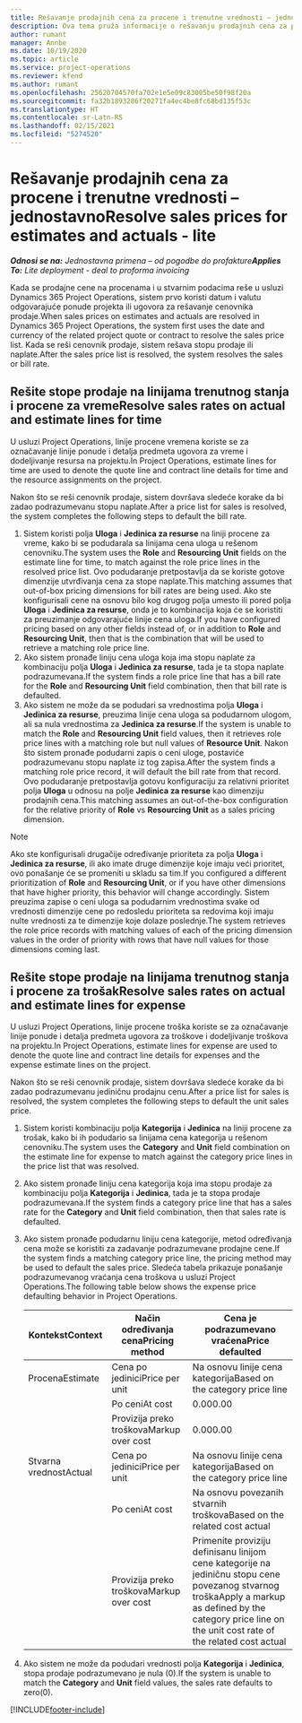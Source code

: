 ```yaml
---
title: Rešavanje prodajnih cena za procene i trenutne vrednosti – jednostavno
description: Ova tema pruža informacije o rešavanju prodajnih cena za procene i trenutno stanje.
author: rumant
manager: Annbe
ms.date: 10/19/2020
ms.topic: article
ms.service: project-operations
ms.reviewer: kfend
ms.author: rumant
ms.openlocfilehash: 25620704570fa702e1e5e09c83005be50f98f20a
ms.sourcegitcommit: fa32b1893286f20271fa4ec4be8fc68bd135f53c
ms.translationtype: HT
ms.contentlocale: sr-Latn-RS
ms.lasthandoff: 02/15/2021
ms.locfileid: "5274520"
---
```

# <a name="resolve-sales-prices-for-estimates-and-actuals---lite"></a><span data-ttu-id="da668-103">Rešavanje prodajnih cena za procene i trenutne vrednosti – jednostavno</span><span class="sxs-lookup"><span data-stu-id="da668-103">Resolve sales prices for estimates and actuals - lite</span></span>

<span data-ttu-id="da668-104">_**Odnosi se na:** Jednostavna primena – od pogodbe do profakture_</span><span class="sxs-lookup"><span data-stu-id="da668-104">_**Applies To:** Lite deployment - deal to proforma invoicing_</span></span>

<span data-ttu-id="da668-105">Kada se prodajne cene na procenama i u stvarnim podacima reše u usluzi Dynamics 365 Project Operations, sistem prvo koristi datum i valutu odgovarajuće ponude projekta ili ugovora za rešavanje cenovnika prodaje.</span><span class="sxs-lookup"><span data-stu-id="da668-105">When sales prices on estimates and actuals are resolved in Dynamics 365 Project Operations, the system first uses the date and currency of the related project quote or contract to resolve the sales price list.</span></span> <span data-ttu-id="da668-106">Kada se reši cenovnik prodaje, sistem rešava stopu prodaje ili naplate.</span><span class="sxs-lookup"><span data-stu-id="da668-106">After the sales price list is resolved, the system resolves the sales or bill rate.</span></span>

## <a name="resolve-sales-rates-on-actual-and-estimate-lines-for-time"></a><span data-ttu-id="da668-107">Rešite stope prodaje na linijama trenutnog stanja i procene za vreme</span><span class="sxs-lookup"><span data-stu-id="da668-107">Resolve sales rates on actual and estimate lines for time</span></span>

<span data-ttu-id="da668-108">U usluzi Project Operations, linije procene vremena koriste se za označavanje linije ponude i detalja predmeta ugovora za vreme i dodeljivanje resursa na projektu.</span><span class="sxs-lookup"><span data-stu-id="da668-108">In Project Operations, estimate lines for time are used to denote the quote line and contract line details for time and the resource assignments on the project.</span></span>

<span data-ttu-id="da668-109">Nakon što se reši cenovnik prodaje, sistem dovršava sledeće korake da bi zadao podrazumevanu stopu naplate.</span><span class="sxs-lookup"><span data-stu-id="da668-109">After a price list for sales is resolved, the system completes the following steps to default the bill rate.</span></span>

1. <span data-ttu-id="da668-110">Sistem koristi polja **Uloga** i **Jedinica za resurse** na liniji procene za vreme, kako bi se podudarala sa linijama cena uloga u rešenom cenovniku.</span><span class="sxs-lookup"><span data-stu-id="da668-110">The system uses the **Role** and **Resourcing Unit** fields on the estimate line for time, to match against the role price lines in the resolved price list.</span></span> <span data-ttu-id="da668-111">Ovo podudaranje pretpostavlja da se koriste gotove dimenzije utvrđivanja cena za stope naplate.</span><span class="sxs-lookup"><span data-stu-id="da668-111">This matching assumes that out-of-box pricing dimensions for bill rates are being used.</span></span> <span data-ttu-id="da668-112">Ako ste konfigurisali cene na osnovu bilo kog drugog polja umesto ili pored polja **Uloga** i **Jedinica za resurse**, onda je to kombinacija koja će se koristiti za preuzimanje odgovarajuće linije cena uloga.</span><span class="sxs-lookup"><span data-stu-id="da668-112">If you have configured pricing based on any other fields instead of, or in addition to **Role** and **Resourcing Unit**, then that is the combination that will be used to retrieve a matching role price line.</span></span>
2. <span data-ttu-id="da668-113">Ako sistem pronađe liniju cena uloga koja ima stopu naplate za kombinaciju polja **Uloga** i **Jedinica za resurse**, tada je ta stopa naplate podrazumevana.</span><span class="sxs-lookup"><span data-stu-id="da668-113">If the system finds a role price line that has a bill rate for the **Role** and **Resourcing Unit** field combination, then that bill rate is defaulted.</span></span>
3. <span data-ttu-id="da668-114">Ako sistem ne može da se podudari sa vrednostima polja **Uloga** i **Jedinica za resurse**, preuzima linije cena uloga sa podudarnom ulogom, ali sa nula vrednostima za **Jedinica za resurse**.</span><span class="sxs-lookup"><span data-stu-id="da668-114">If the system is unable to match the **Role** and **Resourcing Unit** field values, then it retrieves role price lines with a matching role but null values of **Resource Unit**.</span></span> <span data-ttu-id="da668-115">Nakon što sistem pronađe podudarni zapis o ceni uloge, postaviće podrazumevanu stopu naplate iz tog zapisa.</span><span class="sxs-lookup"><span data-stu-id="da668-115">After the system finds a matching role price record, it will default the bill rate from that record.</span></span> <span data-ttu-id="da668-116">Ovo podudaranje pretpostavlja gotovu konfiguraciju za relativni prioritet polja **Uloga** u odnosu na polje **Jedinica za resurse** kao dimenziju prodajnih cena.</span><span class="sxs-lookup"><span data-stu-id="da668-116">This matching assumes an out-of-the-box configuration for the relative priority of **Role** vs **Resourcing Unit** as a sales pricing dimension.</span></span>

> [!NOTE]
> <span data-ttu-id="da668-117">Ako ste konfigurisali drugačije određivanje prioriteta za polja **Uloga** i **Jedinica za resurse**, ili ako imate druge dimenzije koje imaju veći prioritet, ovo ponašanje će se promeniti u skladu sa tim.</span><span class="sxs-lookup"><span data-stu-id="da668-117">If you configured a different prioritization of **Role** and **Resourcing Unit**, or if you have other dimensions that have higher priority, this behavior will change accordingly.</span></span> <span data-ttu-id="da668-118">Sistem preuzima zapise o ceni uloga sa podudarnim vrednostima svake od vrednosti dimenzije cene po redosledu prioriteta sa redovima koji imaju nulte vrednosti za te dimenzije koje dolaze poslednje.</span><span class="sxs-lookup"><span data-stu-id="da668-118">The system retrieves the role price records with matching values of each of the pricing dimension values in the order of priority with rows that have null values for those dimensions coming last.</span></span>

## <a name="resolve-sales-rates-on-actual-and-estimate-lines-for-expense"></a><span data-ttu-id="da668-119">Rešite stope prodaje na linijama trenutnog stanja i procene za trošak</span><span class="sxs-lookup"><span data-stu-id="da668-119">Resolve sales rates on actual and estimate lines for expense</span></span>

<span data-ttu-id="da668-120">U usluzi Project Operations, linije procene troška koriste se za označavanje linije ponude i detalja predmeta ugovora za troškove i dodeljivanje troškova na projektu.</span><span class="sxs-lookup"><span data-stu-id="da668-120">In Project Operations, estimate lines for expense are used to denote the quote line and contract line details for expenses and the expense estimate lines on the project.</span></span>

<span data-ttu-id="da668-121">Nakon što se reši cenovnik prodaje, sistem dovršava sledeće korake da bi zadao podrazumevanu jediničnu prodajnu cenu.</span><span class="sxs-lookup"><span data-stu-id="da668-121">After a price list for sales is resolved, the system completes the following steps to default the unit sales price.</span></span>

1. <span data-ttu-id="da668-122">Sistem koristi kombinaciju polja **Kategorija** i **Jedinica** na liniji procene za trošak, kako bi ih podudario sa linijama cena kategorija u rešenom cenovniku.</span><span class="sxs-lookup"><span data-stu-id="da668-122">The system uses the **Category** and **Unit** field combination on the estimate line for expense to match against the category price lines in the price list that was resolved.</span></span>
2. <span data-ttu-id="da668-123">Ako sistem pronađe liniju cena kategorija koja ima stopu prodaje za kombinaciju polja **Kategorija** i **Jedinica**, tada je ta stopa prodaje podrazumevana.</span><span class="sxs-lookup"><span data-stu-id="da668-123">If the system finds a category price line that has a sales rate for the **Category** and **Unit** field combination, then that sales rate is defaulted.</span></span>
3. <span data-ttu-id="da668-124">Ako sistem pronađe podudarnu liniju cena kategorije, metod određivanja cena može se koristiti za zadavanje podrazumevane prodajne cene.</span><span class="sxs-lookup"><span data-stu-id="da668-124">If the system finds a matching category price line, the pricing method may be used to default the sales price.</span></span> <span data-ttu-id="da668-125">Sledeća tabela prikazuje ponašanje podrazumevanog vraćanja cena troškova u usluzi Project Operations.</span><span class="sxs-lookup"><span data-stu-id="da668-125">The following table below shows the expense price defaulting behavior in Project Operations.</span></span>

    | <span data-ttu-id="da668-126">Kontekst</span><span class="sxs-lookup"><span data-stu-id="da668-126">Context</span></span> | <span data-ttu-id="da668-127">Način određivanja cena</span><span class="sxs-lookup"><span data-stu-id="da668-127">Pricing method</span></span> | <span data-ttu-id="da668-128">Cena je podrazumevano vraćena</span><span class="sxs-lookup"><span data-stu-id="da668-128">Price defaulted</span></span> |
    | --- | --- | --- |
    | <span data-ttu-id="da668-129">Procena</span><span class="sxs-lookup"><span data-stu-id="da668-129">Estimate</span></span> | <span data-ttu-id="da668-130">Cena po jedinici</span><span class="sxs-lookup"><span data-stu-id="da668-130">Price per unit</span></span> | <span data-ttu-id="da668-131">Na osnovu linije cena kategorija</span><span class="sxs-lookup"><span data-stu-id="da668-131">Based on the category price line</span></span> |
    | &nbsp; | <span data-ttu-id="da668-132">Po ceni</span><span class="sxs-lookup"><span data-stu-id="da668-132">At cost</span></span> | <span data-ttu-id="da668-133">0.00</span><span class="sxs-lookup"><span data-stu-id="da668-133">0.00</span></span> |
    | &nbsp; | <span data-ttu-id="da668-134">Provizija preko troškova</span><span class="sxs-lookup"><span data-stu-id="da668-134">Markup over cost</span></span> | <span data-ttu-id="da668-135">0.00</span><span class="sxs-lookup"><span data-stu-id="da668-135">0.00</span></span> |
    | <span data-ttu-id="da668-136">Stvarna vrednost</span><span class="sxs-lookup"><span data-stu-id="da668-136">Actual</span></span> | <span data-ttu-id="da668-137">Cena po jedinici</span><span class="sxs-lookup"><span data-stu-id="da668-137">Price per unit</span></span> | <span data-ttu-id="da668-138">Na osnovu linije cena kategorija</span><span class="sxs-lookup"><span data-stu-id="da668-138">Based on the category price line</span></span> |
    | &nbsp; | <span data-ttu-id="da668-139">Po ceni</span><span class="sxs-lookup"><span data-stu-id="da668-139">At cost</span></span> | <span data-ttu-id="da668-140">Na osnovu povezanih stvarnih troškova</span><span class="sxs-lookup"><span data-stu-id="da668-140">Based on the related cost actual</span></span> |
    | &nbsp; | <span data-ttu-id="da668-141">Provizija preko troškova</span><span class="sxs-lookup"><span data-stu-id="da668-141">Markup over cost</span></span> | <span data-ttu-id="da668-142">Primenite proviziju definisanu linijom cene kategorije na jediničnu stopu cene povezanog stvarnog troška</span><span class="sxs-lookup"><span data-stu-id="da668-142">Apply a markup as defined by the category price line on the unit cost rate of the related cost actual</span></span> |

4. <span data-ttu-id="da668-143">Ako sistem ne može da podudari vrednosti polja **Kategorija** i **Jedinica**, stopa prodaje podrazumevano je nula (0).</span><span class="sxs-lookup"><span data-stu-id="da668-143">If the system is unable to match the **Category** and **Unit** field values, the sales rate defaults to zero(0).</span></span>


[!INCLUDE[footer-include](../../includes/footer-banner.md)]